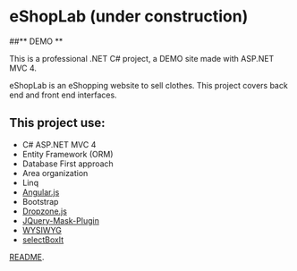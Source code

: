 # eShopLab (under construction)

##** DEMO **

This is a professional .NET C# project, a DEMO site made with ASP.NET MVC 4.

eShopLab is an eShopping website to sell clothes. This project covers back end and front end interfaces.

## This project use:
-	C# ASP.NET MVC 4
-	Entity Framework (ORM)
-	Database First approach
-	Area organization
-	Linq
-	[Angular.js](https://angularjs.org/)
-	Bootstrap
-	[Dropzone.js](http://www.dropzonejs.com)
-	[JQuery-Mask-Plugin](https://github.com/igorescobar/jQuery-Mask-Plugin)
-	[WYSIWYG](https://github.com/schnawel007/bootstrap3-wysihtml5)
-	[selectBoxIt](https://github.com/gfranko/jquery.selectBoxIt.js)


[README](https://github.com/amorel/eShopLab).





